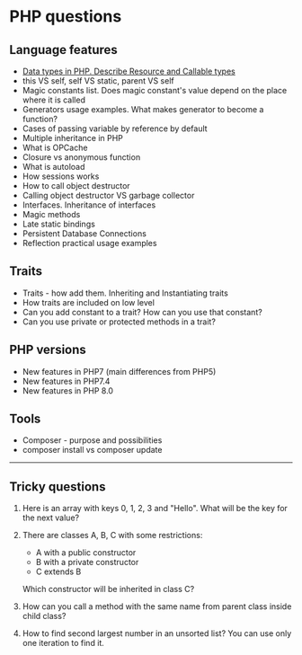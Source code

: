 # PHP questions

## Language features
- [Data types in PHP. Describe Resource and Callable types](https://github.com/glaphire/interview_questions_and_answers/blob/main/src/php/answers/data_types_in_php.md)
- this VS self, self VS static, parent VS self
- Magic constants list. Does magic constant's value depend on the place where it is called
- Generators usage examples. What makes generator to become a function?
- Cases of passing variable by reference by default
- Multiple inheritance in PHP
- What is OPCache
- Closure vs anonymous function
- What is autoload
- How sessions works
- How to call object destructor
- Calling object destructor VS garbage collector
- Interfaces. Inheritance of interfaces
- Magic methods
- Late static bindings
- Persistent Database Connections
- Reflection practical usage examples

## Traits
- Traits - how add them. Inheriting and Instantiating traits
- How traits are included on low level
- Can you add constant to a trait? How can you use that constant?
- Can you use private or protected methods in a trait?

## PHP versions
- New features in PHP7 (main differences from PHP5)
- New features in PHP7.4
- New features in PHP 8.0

## Tools
- Composer - purpose and possibilities
- composer install vs composer update

------

## Tricky questions
1. Here is an array with keys 0, 1, 2, 3 and "Hello". What will be the key for the next value?
2. There are classes A, B, C with some restrictions:
    - A with a public constructor
    - B with a private constructor
    - C  extends B
    
    Which constructor will be inherited in class C?

3. How can you call a method with the same name from parent class inside child class?
4. How to find second largest number in an unsorted list? You can use only one iteration to find it.